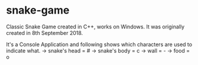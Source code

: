 # snake-game
Classic Snake Game created in C++, works on Windows.
It was originally created in 8th September 2018.

It's a Console Application and following shows which characters are used to indicate what.
->   snake's head = #
->   snake's body = c
->   wall         = -
->   food         = o
